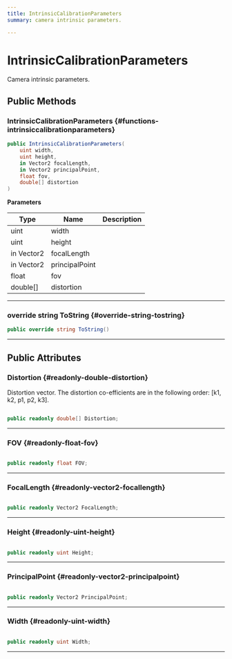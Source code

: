 ```yaml
---
title: IntrinsicCalibrationParameters
summary: camera intrinsic parameters. 

---
```


# IntrinsicCalibrationParameters




Camera intrinsic parameters.   





## Public Methods

###  IntrinsicCalibrationParameters {#functions-intrinsiccalibrationparameters}

```csharp
public IntrinsicCalibrationParameters(
    uint width,
    uint height,
    in Vector2 focalLength,
    in Vector2 principalPoint,
    float fov,
    double[] distortion
)
```


**Parameters**

| Type | Name  | Description  | 
|--|--|--|
| uint |width||
| uint |height||
| in Vector2 |focalLength||
| in Vector2 |principalPoint||
| float |fov||
| double[] |distortion||






-----------

### override string ToString {#override-string-tostring}

```csharp
public override string ToString()
```






-----------

## Public Attributes

### Distortion {#readonly-double-distortion}

Distortion vector. The distortion co-efficients are in the following order: [k1, k2, p1, p2, k3]. 

```csharp

public readonly double[] Distortion;

```






-----------

### FOV {#readonly-float-fov}

```csharp

public readonly float FOV;

```






-----------

### FocalLength {#readonly-vector2-focallength}

```csharp

public readonly Vector2 FocalLength;

```






-----------

### Height {#readonly-uint-height}

```csharp

public readonly uint Height;

```






-----------

### PrincipalPoint {#readonly-vector2-principalpoint}

```csharp

public readonly Vector2 PrincipalPoint;

```






-----------

### Width {#readonly-uint-width}

```csharp

public readonly uint Width;

```






-----------


